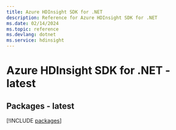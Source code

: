 ```yaml
---
title: Azure HDInsight SDK for .NET
description: Reference for Azure HDInsight SDK for .NET
ms.date: 02/14/2024
ms.topic: reference
ms.devlang: dotnet
ms.service: hdinsight
---
```

# Azure HDInsight SDK for .NET - latest
## Packages - latest
[!INCLUDE [packages](hdinsight-index.md)]